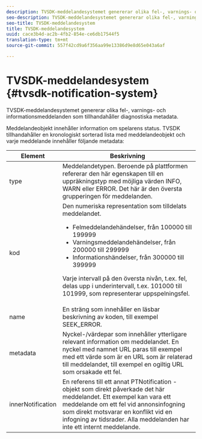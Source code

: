 ```yaml
---
description: TVSDK-meddelandesystemet genererar olika fel-, varnings- och informationsmeddelanden som tillhandahåller diagnostiska metadata.
seo-description: TVSDK-meddelandesystemet genererar olika fel-, varnings- och informationsmeddelanden som tillhandahåller diagnostiska metadata.
seo-title: TVSDK-meddelandesystem
title: TVSDK-meddelandesystem
uuid: cace3b4d-ac2b-4fb2-854e-ce6db17544f5
translation-type: tm+mt
source-git-commit: 557f42cd9a6f356aa99e13386d9e8d65e043a6af

---
```



# TVSDK-meddelandesystem {#tvsdk-notification-system}

TVSDK-meddelandesystemet genererar olika fel-, varnings- och informationsmeddelanden som tillhandahåller diagnostiska metadata.

Meddelandeobjekt innehåller information om spelarens status. TVSDK tillhandahåller en kronologiskt sorterad lista med meddelandeobjekt och varje meddelande innehåller följande metadata:

<table frame="all" colsep="1" rowsep="1" id="table_DBA8CACF02DB4AF2B053E560850B49CE"> 
 <thead> 
  <tr rowsep="1"> 
   <th colname="1" class="entry"> Element </th> 
   <th colname="2" class="entry"> Beskrivning </th> 
  </tr> 
 </thead>
 <tbody> 
  <tr rowsep="1"> 
   <td colname="1"><span class="codeph"> type</span> </td> 
   <td colname="2"> Meddelandetypen. Beroende på plattformen refererar den här egenskapen till en uppräkningstyp med möjliga värden INFO, WARN eller ERROR. Det här är den översta grupperingen för meddelanden. </td> 
  </tr> 
  <tr rowsep="1"> 
   <td colname="1"><span class="codeph"> kod</span> </td> 
   <td colname="2">Den numeriska representation som tilldelats meddelandet. 
    <ul id="ul_31AB497C6FFA452496DD09B0D78687B9"> 
     <li id="li_53E75022C50246E0982E315D04EFD8B3">Felmeddelandehändelser, från 100000 till 199999 </li> 
     <li id="li_11AE91D1325E4F718228E662C9C55F9A">Varningsmeddelandehändelser, från 200000 till 299999 </li> 
     <li id="li_6D3EA03845294DC2BAD1ACF507639E51">Informationshändelser, från 300000 till 399999 </li> 
    </ul> <p>Varje intervall på den översta nivån, t.ex. fel, delas upp i underintervall, t.ex. 101000 till 101999, som representerar uppspelningsfel. </p> </td> 
  </tr> 
  <tr rowsep="1"> 
   <td colname="1"><span class="codeph"> name</span> </td> 
   <td colname="2">En sträng som innehåller en läsbar beskrivning av koden, till exempel <span class="codeph"> SEEK_ERROR</span>. </td> 
  </tr> 
  <tr rowsep="1"> 
   <td colname="1"><span class="codeph"> metadata</span> </td> 
   <td colname="2">Nyckel-/värdepar som innehåller ytterligare relevant information om meddelandet. En nyckel med namnet <span class="codeph"> URL</span> paras till exempel med ett värde som är en URL som är relaterad till meddelandet, till exempel en ogiltig URL som orsakade ett fel. </td> 
  </tr> 
  <tr rowsep="0"> 
   <td colname="1"><span class="codeph"> innerNotification</span> </td> 
   <td colname="2">En referens till ett annat <span class="codeph"> PTNotification</span> -objekt som direkt påverkade det här meddelandet. Ett exempel kan vara ett meddelande om ett fel vid annonsinfogning som direkt motsvarar en konflikt vid en infogning av tidsrader. Alla meddelanden har inte ett internt meddelande. </td> 
  </tr> 
 </tbody> 
</table>